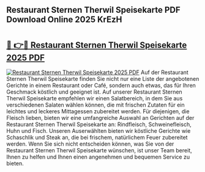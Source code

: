 ## Restaurant Sternen Therwil Speisekarte PDF Download Online 2025 KrEzH

# <h2><a href="http://gc6tht.nevu.top/?p=Restaurant+Sternen+Therwil+Speisekarte">🔗 👉🔴 Restaurant Sternen Therwil Speisekarte 2025 PDF</a></h2>

[![Restaurant Sternen Therwil Speisekarte 2025 PDF](https://i.imgur.com/dBaPXMq.png)](http://gc6tht.nevu.top/?p=Restaurant+Sternen+Therwil+Speisekarte)
Auf der Restaurant Sternen Therwil Speisekarte finden Sie nicht nur eine Liste der angebotenen Gerichte in einem Restaurant oder Café, sondern auch etwas, das für Ihren Geschmack köstlich und geeignet ist. Auf unserer Restaurant Sternen Therwil Speisekarte empfehlen wir einen Salatbereich, in dem Sie aus verschiedenen Salaten wählen können, die mit frischen Zutaten für ein leichtes und leckeres Mittagessen zubereitet werden. Für diejenigen, die Fleisch lieben, bieten wir eine umfangreiche Auswahl an Gerichten auf der Restaurant Sternen Therwil Speisekarte an: Rindfleisch, Schweinefleisch, Huhn und Fisch. Unseren Auserwählten bieten wir köstliche Gerichte wie Schaschlik und Steak an, die bei frischem, natürlichem Feuer zubereitet werden. Wenn Sie sich nicht entscheiden können, was Sie von der Restaurant Sternen Therwil Speisekarte wünschen, ist unser Team bereit, Ihnen zu helfen und Ihnen einen angenehmen und bequemen Service zu bieten.
